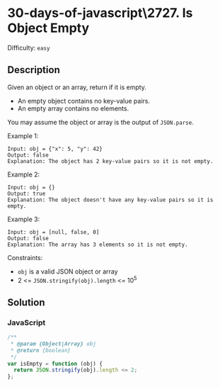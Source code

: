 # 30-days-of-javascript\2727. Is Object Empty

Difficulty: `easy`

## Description

Given an object or an array, return if it is empty.

- An empty object contains no key-value pairs.
- An empty array contains no elements.

You may assume the object or array is the output of `JSON.parse`.

Example 1:

```
Input: obj = {"x": 5, "y": 42}
Output: false
Explanation: The object has 2 key-value pairs so it is not empty.
```

Example 2:

```
Input: obj = {}
Output: true
Explanation: The object doesn't have any key-value pairs so it is empty.
```

Example 3:

```
Input: obj = [null, false, 0]
Output: false
Explanation: The array has 3 elements so it is not empty.
```

Constraints:

- `obj` is a valid JSON object or array
- 2 <= `JSON.stringify(obj).length` <= 10<sup>5</sup>

## Solution

### JavaScript

```js
/**
 * @param {Object|Array} obj
 * @return {boolean}
 */
var isEmpty = function (obj) {
  return JSON.stringify(obj).length <= 2;
};
```
